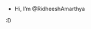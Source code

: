 
-  Hi, I’m @RidheeshAmarthya

:D

<!---
RidheeshAmarthya/RidheeshAmarthya is a ✨ special ✨ repository because its `README.md` (this file) appears on your GitHub profile.
You can click the Preview link to take a look at your changes.
--->
